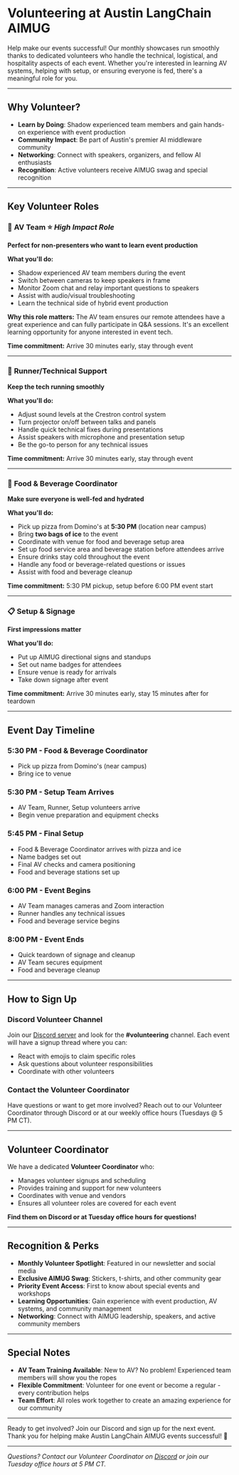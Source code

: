 # Volunteering at Austin LangChain AIMUG

Help make our events successful! Our monthly showcases run smoothly thanks to dedicated volunteers who handle the technical, logistical, and hospitality aspects of each event. Whether you're interested in learning AV systems, helping with setup, or ensuring everyone is fed, there's a meaningful role for you.

---

## Why Volunteer?
- **Learn by Doing**: Shadow experienced team members and gain hands-on experience with event production
- **Community Impact**: Be part of Austin's premier AI middleware community
- **Networking**: Connect with speakers, organizers, and fellow AI enthusiasts
- **Recognition**: Active volunteers receive AIMUG swag and special recognition

---

## Key Volunteer Roles

### 🎥 **AV Team** ⭐ *High Impact Role*
**Perfect for non-presenters who want to learn event production**

**What you'll do:**
- Shadow experienced AV team members during the event
- Switch between cameras to keep speakers in frame
- Monitor Zoom chat and relay important questions to speakers
- Assist with audio/visual troubleshooting
- Learn the technical side of hybrid event production

**Why this role matters:** The AV team ensures our remote attendees have a great experience and can fully participate in Q&A sessions. It's an excellent learning opportunity for anyone interested in event tech.

**Time commitment:** Arrive 30 minutes early, stay through event

---

### 🔧 **Runner/Technical Support**
**Keep the tech running smoothly**

**What you'll do:**
- Adjust sound levels at the Crestron control system
- Turn projector on/off between talks and panels
- Handle quick technical fixes during presentations
- Assist speakers with microphone and presentation setup
- Be the go-to person for any technical issues

**Time commitment:** Arrive 30 minutes early, stay through event

---

### 🍕 **Food & Beverage Coordinator**
**Make sure everyone is well-fed and hydrated**

**What you'll do:**
- Pick up pizza from Domino's at **5:30 PM** (location near campus)
- Bring **two bags of ice** to the event
- Coordinate with venue for food and beverage setup area
- Set up food service area and beverage station before attendees arrive
- Ensure drinks stay cold throughout the event
- Handle any food or beverage-related questions or issues
- Assist with food and beverage cleanup

**Time commitment:** 5:30 PM pickup, setup before 6:00 PM event start

---

### 📋 **Setup & Signage**
**First impressions matter**

**What you'll do:**
- Put up AIMUG directional signs and standups
- Set out name badges for attendees
- Ensure venue is ready for arrivals
- Take down signage after event

**Time commitment:** Arrive 30 minutes early, stay 15 minutes after for teardown

---

## Event Day Timeline

### **5:30 PM** - Food & Beverage Coordinator
- Pick up pizza from Domino's (near campus)
- Bring ice to venue

### **5:30 PM** - Setup Team Arrives
- AV Team, Runner, Setup volunteers arrive
- Begin venue preparation and equipment checks

### **5:45 PM** - Final Setup
- Food & Beverage Coordinator arrives with pizza and ice
- Name badges set out
- Final AV checks and camera positioning
- Food and beverage stations set up

### **6:00 PM** - Event Begins
- AV Team manages cameras and Zoom interaction
- Runner handles any technical issues
- Food and beverage service begins

### **8:00 PM** - Event Ends
- Quick teardown of signage and cleanup
- AV Team secures equipment
- Food and beverage cleanup

---

## How to Sign Up

### **Discord Volunteer Channel**
Join our [Discord server](https://discord.gg/JzWgadPFQd) and look for the **#volunteering** channel. Each event will have a signup thread where you can:
- React with emojis to claim specific roles
- Ask questions about volunteer responsibilities
- Coordinate with other volunteers

### **Contact the Volunteer Coordinator**
Have questions or want to get more involved? Reach out to our Volunteer Coordinator through Discord or at our weekly office hours (Tuesdays @ 5 PM CT).

---

## Volunteer Coordinator

We have a dedicated **Volunteer Coordinator** who:
- Manages volunteer signups and scheduling
- Provides training and support for new volunteers
- Coordinates with venue and vendors
- Ensures all volunteer roles are covered for each event

**Find them on Discord or at Tuesday office hours for questions!**

---

## Recognition & Perks

- **Monthly Volunteer Spotlight**: Featured in our newsletter and social media
- **Exclusive AIMUG Swag**: Stickers, t-shirts, and other community gear
- **Priority Event Access**: First to know about special events and workshops
- **Learning Opportunities**: Gain experience with event production, AV systems, and community management
- **Networking**: Connect with AIMUG leadership, speakers, and active community members

---

## Special Notes

- **AV Team Training Available**: New to AV? No problem! Experienced team members will show you the ropes
- **Flexible Commitment**: Volunteer for one event or become a regular - every contribution helps
- **Team Effort**: All roles work together to create an amazing experience for our community

---

Ready to get involved? Join our Discord and sign up for the next event. Thank you for helping make Austin LangChain AIMUG events successful! 🚀

---

*Questions? Contact our Volunteer Coordinator on [Discord](https://discord.gg/JzWgadPFQd) or join our Tuesday office hours at 5 PM CT.*
